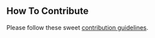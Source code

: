 ## How To Contribute

Please follow these sweet [contribution guidelines](https://github.com/jessesquires/HowToContribute).
